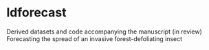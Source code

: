 # ldforecast
Derived datasets and code accompanying the manuscript (in review) Forecasting the spread of an invasive forest-defoliating insect
